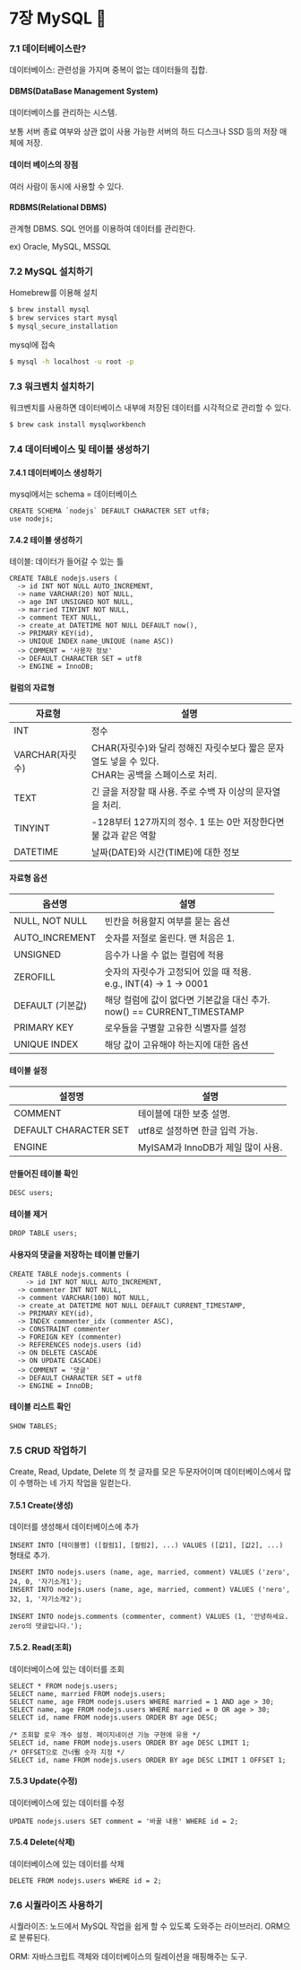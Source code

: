 # 7장 MySQL 🚀

### 7.1 데이터베이스란?

데이터베이스: 관련성을 가지며 중복이 없는 데이터들의 집합.

#### DBMS(DataBase Management System)

데이터베이스를 관리하는 시스템.

보통 서버 종료 여부와 상관 없이 사용 가능한 서버의 하드 디스크나 SSD 등의 저장 매체에 저장.

#### 데이터 베이스의 장점

여러 사람이 동시에 사용할 수 있다.

#### RDBMS(Relational DBMS)

관계형 DBMS. SQL 언어를 이용하여 데이터를 관리한다.

ex) Oracle, MySQL, MSSQL



### 7.2 MySQL 설치하기

Homebrew를 이용해 설치

```bash
$ brew install mysql
$ brew services start mysql
$ mysql_secure_installation
```

mysql에 접속

```bash
$ mysql -h localhost -u root -p
```



### 7.3 워크벤치 설치하기

워크벤치를 사용하면 데이터베이스 내부에 저장된 데이터를 시각적으로 관리할 수 있다.

```bash
$ brew cask install mysqlworkbench
```



### 7.4 데이터베이스 및 테이블 생성하기

#### 7.4.1 데이터베이스 생성하기

mysql에서는 schema = 데이터베이스

```mysql
CREATE SCHEMA `nodejs` DEFAULT CHARACTER SET utf8;
use nodejs;
```



#### 7.4.2 테이블 생성하기

테이블: 데이터가 들어갈 수 있는 틀

```mysql
CREATE TABLE nodejs.users (
  -> id INT NOT NULL AUTO_INCREMENT,
  -> name VARCHAR(20) NOT NULL,
  -> age INT UNSIGNED NOT NULL,
  -> married TINYINT NOT NULL,
  -> comment TEXT NULL,
  -> create_at DATETIME NOT NULL DEFAULT now(),
  -> PRIMARY KEY(id),
  -> UNIQUE INDEX name_UNIQUE (name ASC))
  -> COMMENT = '사용자 정보'
  -> DEFAULT CHARACTER SET = utf8
  -> ENGINE = InnoDB;

```



#### 컬럼의 자료형

| 자료형          | 설명                                                         |
| --------------- | ------------------------------------------------------------ |
| INT             | 정수                                                         |
| VARCHAR(자릿수) | CHAR(자릿수)와 달리 정해진 자릿수보다 짧은 문자열도 넣을 수 있다.<br>CHAR는 공백을 스페이스로 처리. |
| TEXT            | 긴 글을 저장할 때 사용. 주로 수백 자 이상의 문자열을 처리.   |
| TINYINT         | -128부터 127까지의 정수. 1 또는 0만 저장한다면 불 값과 같은 역할 |
| DATETIME        | 날짜(DATE)와 시간(TIME)에 대한 정보                          |



#### 자료형 옵션

| 옵션명           | 설명                                                         |
| ---------------- | ------------------------------------------------------------ |
| NULL, NOT NULL   | 빈칸을 허용할지 여부를 묻는 옵션                             |
| AUTO_INCREMENT   | 숫자를 저절로 올린다. 맨 처음은 1.                           |
| UNSIGNED         | 음수가 나올 수 없는 컬럼에 적용                              |
| ZEROFILL         | 숫자의 자릿수가 고정되어 있을 때 적용.<br>e.g., INT(4) -> 1 -> 0001 |
| DEFAULT (기본값) | 해당 컬럼에 값이 없다면 기본값을 대신 추가.<br>now() == CURRENT_TIMESTAMP |
| PRIMARY KEY      | 로우들을 구별할 고유한 식별자를 설정                         |
| UNIQUE INDEX     | 해당 값이 고유해야 하는지에 대한 옵션                        |



#### 테이블 설정

| 설정명                | 설명                              |
| --------------------- | --------------------------------- |
| COMMENT               | 테이블에 대한 보충 설명.          |
| DEFAULT CHARACTER SET | utf8로 설정하면 한글 입력 가능.   |
| ENGINE                | MyISAM과 InnoDB가 제일 많이 사용. |



#### 만들어진 테이블 확인

```mysql
DESC users;
```



#### 테이블 제거

```mysql
DROP TABLE users;
```



#### 사용자의 댓글을 저장하는 테이블 만들기 

```mysql
CREATE TABLE nodejs.comments (
	-> id INT NOT NULL AUTO_INCREMENT,
  -> commenter INT NOT NULL,
  -> comment VARCHAR(100) NOT NULL,
  -> create_at DATETIME NOT NULL DEFAULT CURRENT_TIMESTAMP,
  -> PRIMARY KEY(id),
  -> INDEX commenter_idx (commenter ASC),
  -> CONSTRAINT commenter
  -> FOREIGN KEY (commenter)
  -> REFERENCES nodejs.users (id)
  -> ON DELETE CASCADE
  -> ON UPDATE CASCADE)
  -> COMMENT = '댓글'
  -> DEFAULT CHARACTER SET = utf8
  -> ENGINE = InnoDB;
```



#### 테이블 리스트 확인

```mysql
SHOW TABLES;
```





### 7.5 CRUD 작업하기

Create, Read, Update, Delete 의 첫 글자를 모은 두문자어이며 데이터베이스에서 많이 수행하는 네 가지 작업을 일컫는다.



#### 7.5.1 Create(생성)

데이터를 생성해서 데이터베이스에 추가

`INSERT INTO [테이블명] ([컬럼1], [컬럼2], ...) VALUES ([값1], [값2], ...)` 형태로 추가.

```mysql
INSERT INTO nodejs.users (name, age, married, comment) VALUES ('zero', 24, 0, '자기소개1');
INSERT INTO nodejs.users (name, age, married, comment) VALUES ('nero', 32, 1, '자기소개2');
```

```mysql
INSERT INTO nodejs.comments (commenter, comment) VALUES (1, '안녕하세요. zero의 댓글입니다.');
```



#### 7.5.2. Read(조회)

데이터베이스에 있는 데이터를 조회

```mysql
SELECT * FROM nodejs.users;
SELECT name, married FROM nodejs.users;
SELECT name, age FROM nodejs.users WHERE married = 1 AND age > 30;
SELECT name, age FROM nodejs.users WHERE married = 0 OR age > 30;
SELECT id, name FROM nodejs.users ORDER BY age DESC;

/* 조회할 로우 개수 설정. 페이지네이션 기능 구현에 유용 */
SELECT id, name FROM nodejs.users ORDER BY age DESC LIMIT 1;
/* OFFSET으로 건너뛸 숫자 지정 */
SELECT id, name FROM nodejs.users ORDER BY age DESC LIMIT 1 OFFSET 1;
```



#### 7.5.3 Update(수정)

데이터베이스에 있는 데이터를 수정

```mysql
UPDATE nodejs.users SET comment = '바꿀 내용' WHERE id = 2;
```



#### 7.5.4 Delete(삭제)

데이터베이스에 있는 데이터를 삭제

```mysql
DELETE FROM nodejs.users WHERE id = 2;
```





### 7.6 시퀄라이즈 사용하기

시퀄라이즈: 노드에서 MySQL 작업을 쉽게 할 수 있도록 도와주는 라이브러리. ORM으로 분류된다.

ORM: 자바스크립트 객체와 데이터베이스의 릴레이션을 매핑해주는 도구.

